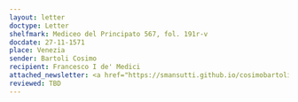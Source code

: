 ```yaml
---
layout: letter
doctype: Letter
shelfmark: Mediceo del Principato 567, fol. 191r-v
docdate: 27-11-1571
place: Venezia
sender: Bartoli Cosimo
recipient: Francesco I de' Medici
attached_newsletter: <a href="https://smansutti.github.io/cosimobartoli/texts/3081_055/">3081_055</a>
reviewed: TBD
---
```


